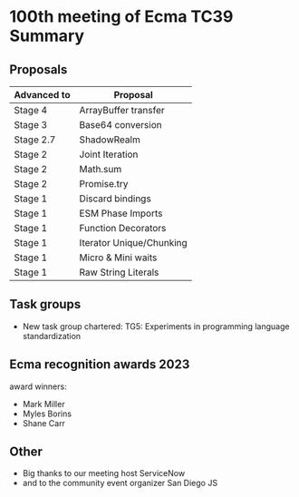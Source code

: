 # 100th meeting of Ecma TC39 Summary

## Proposals

| Advanced to | Proposal                 |
| ----------- | ------------------------ |
| Stage 4     | ArrayBuffer transfer     |
| Stage 3     | Base64 conversion        |
| Stage 2.7   | ShadowRealm              |
| Stage 2     | Joint Iteration          |
| Stage 2     | Math.sum                 |
| Stage 2     | Promise.try              |
| Stage 1     | Discard bindings         |
| Stage 1     | ESM Phase Imports        |
| Stage 1     | Function Decorators      |
| Stage 1     | Iterator Unique/Chunking |
| Stage 1     | Micro & Mini waits       |
| Stage 1     | Raw String Literals      |

## Task groups

- New task group chartered: TG5: Experiments in programming language standardization

## Ecma recognition awards 2023

award winners:

- Mark Miller
- Myles Borins
- Shane Carr

## Other

- Big thanks to our meeting host ServiceNow
- and to the community event organizer San Diego JS
